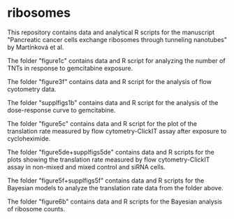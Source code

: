 # ribosomes
This repository contains data and analytical R scripts for the manuscript "Pancreatic cancer cells exchange ribosomes through tunneling nanotubes" by Martínková et al.

The folder "figure1c" contains data and R script for analyzing the number of TNTs in response to gemcitabine exposure.

The folder "figure3f" contains data and R script for the analysis of flow cyotometry data.

The folder "supplfigs1b" contains data and R script for the analysis of the dose-response curve to gemcitabine.

The folder "figure5c" contains data and R script for the plot of the translation rate measured by flow cytometry-ClickIT assay after exposure to cycloheximide.

The folder "figure5de+supplfigs5de" contains data and R scripts for the plots showing the translation rate measured by flow cytometry-ClickIT assay in non-mixed and mixed control and siRNA cells.

The folder "figure5f+supplfigs5f" contains data and R scripts for the Bayesian models to analyze the translation rate data from the folder above.

The folder "figure6b" contains data and R scripts for the Bayesian analysis of ribosome counts.
